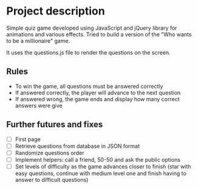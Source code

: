 
# Project description

Simple quiz game developed using JavaScript and jQuery library for animations and various effects. Tried to build a version of the "Who wants to be a millionaire" game. <br>

It uses the questions.js file to render the questions on the screen.


## Rules

- To win the game, all questions must be answered correctly
- If answered correctly, the player will advance to the next question
- If answered wrong, the game ends and display how many correct answers were give


## Further futures and fixes

- [ ] First page
- [ ] Retrieve questions from database in JSON format
- [ ] Randomize questions order
- [ ] Implement helpers: call a friend, 50-50 and ask the public options
- [ ] Set levels of difficulty as the game advances closer to finish (star with easy questions, continue with medium level one and finish having to answer to difficult questions)

